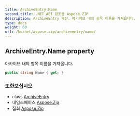 ```yaml
---
title: ArchiveEntry.Name
second_title: .NET API 참조용 Aspose.ZIP
description: ArchiveEntry 재산. 아카이브 내의 항목 이름을 가져옵니다.
type: docs
weight: 60
url: /ko/net/aspose.zip/archiveentry/name/
---
```

## ArchiveEntry.Name property

아카이브 내의 항목 이름을 가져옵니다.

```csharp
public string Name { get; }
```

### 또한보십시오

* class [ArchiveEntry](../)
* 네임스페이스 [Aspose.Zip](../../archiveentry/)
* 집회 [Aspose.Zip](../../../)


